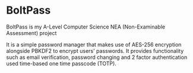 # BoltPass

BoltPass is my A-Level Computer Science NEA (Non-Examinable Assessment) project

It is a simple password manager that makes use of AES-256 encryption alongside PBKDF2 to encrypt users' passwords. It provides functionality such as email verification, password changing and 2 factor authentication used time-based one time passcode (TOTP).
